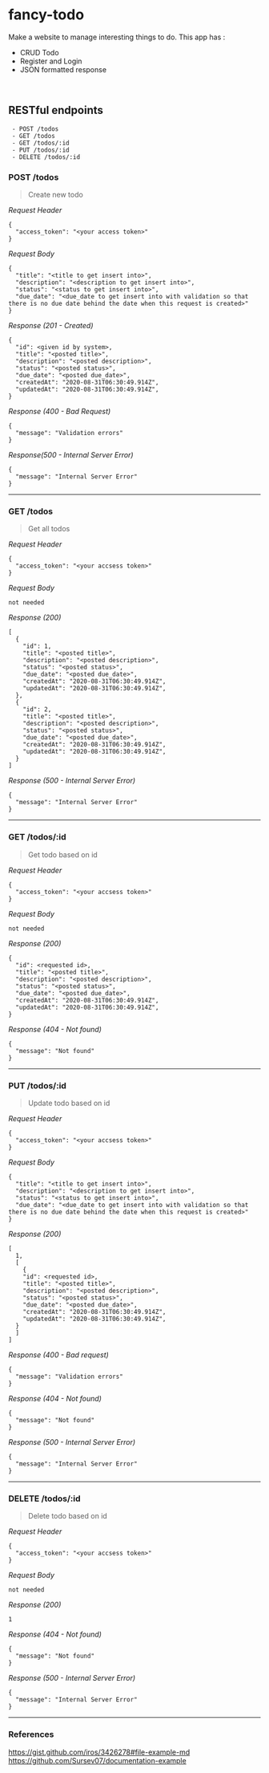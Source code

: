 # fancy-todo
Make a website to manage interesting things to do. This app has :
* CRUD Todo
* Register and Login
* JSON formatted response

&nbsp;

## RESTful endpoints
```
 - POST /todos
 - GET /todos
 - GET /todos/:id
 - PUT /todos/:id
 - DELETE /todos/:id
```

### POST /todos

> Create new todo

_Request Header_
```
{
  "access_token": "<your access token>"
}
```

_Request Body_
```
{
  "title": "<title to get insert into>",
  "description": "<description to get insert into>",
  "status": "<status to get insert into>",
  "due_date": "<due_date to get insert into with validation so that there is no due date behind the date when this request is created>"
}
```

_Response (201 - Created)_
```
{
  "id": <given id by system>,
  "title": "<posted title>",
  "description": "<posted description>",
  "status": "<posted status>",
  "due_date": "<posted due_date>",
  "createdAt": "2020-08-31T06:30:49.914Z",
  "updatedAt": "2020-08-31T06:30:49.914Z",
}
```

_Response (400 - Bad Request)_
```
{
  "message": "Validation errors"
}
```

_Response(500 - Internal Server Error)_
```
{
  "message": "Internal Server Error"
}
```
---
### GET /todos

> Get all todos

_Request Header_
```
{
  "access_token": "<your accsess token>"
}
```

_Request Body_
```
not needed
```

_Response (200)_
```
[
  {
    "id": 1,
    "title": "<posted title>",
    "description": "<posted description>",
    "status": "<posted status>",
    "due_date": "<posted due_date>",
    "createdAt": "2020-08-31T06:30:49.914Z",
    "updatedAt": "2020-08-31T06:30:49.914Z",
  },
  {
    "id": 2,
    "title": "<posted title>",
    "description": "<posted description>",
    "status": "<posted status>",
    "due_date": "<posted due_date>",
    "createdAt": "2020-08-31T06:30:49.914Z",
    "updatedAt": "2020-08-31T06:30:49.914Z",
  }
]
```

_Response (500 - Internal Server Error)_
```
{
  "message": "Internal Server Error"
}
```
---
### GET /todos/:id

> Get todo based on id

_Request Header_
```
{
  "access_token": "<your accsess token>"
}
```

_Request Body_
```
not needed
```

_Response (200)_
```
{
  "id": <requested id>,
  "title": "<posted title>",
  "description": "<posted description>",
  "status": "<posted status>",
  "due_date": "<posted due_date>",
  "createdAt": "2020-08-31T06:30:49.914Z",
  "updatedAt": "2020-08-31T06:30:49.914Z",
}
```

_Response (404 - Not found)_
```
{
  "message": "Not found"
}
```
---
### PUT /todos/:id

> Update todo based on id

_Request Header_
```
{
  "access_token": "<your accsess token>"
}
```

_Request Body_
```
{
  "title": "<title to get insert into>",
  "description": "<description to get insert into>",
  "status": "<status to get insert into>",
  "due_date": "<due_date to get insert into with validation so that there is no due date behind the date when this request is created>"
}
```

_Response (200)_
```
[
  1,
  [
    {
    "id": <requested id>,
    "title": "<posted title>",
    "description": "<posted description>",
    "status": "<posted status>",
    "due_date": "<posted due_date>",
    "createdAt": "2020-08-31T06:30:49.914Z",
    "updatedAt": "2020-08-31T06:30:49.914Z",
  }
  ]
]
```

_Response (400 - Bad request)_
```
{
  "message": "Validation errors"
}
```

_Response (404 - Not found)_
```
{
  "message": "Not found"
}
```

_Response (500 - Internal Server Error)_
```
{
  "message": "Internal Server Error"
}
```
---
### DELETE /todos/:id

> Delete todo based on id

_Request Header_
```
{
  "access_token": "<your accsess token>"
}
```

_Request Body_
```
not needed
```

_Response (200)_
```
1
```

_Response (404 - Not found)_
```
{
  "message": "Not found"
}
```

_Response (500 - Internal Server Error)_
```
{
  "message": "Internal Server Error"
}
```
---
### References
https://gist.github.com/iros/3426278#file-example-md
https://github.com/Sursev07/documentation-example